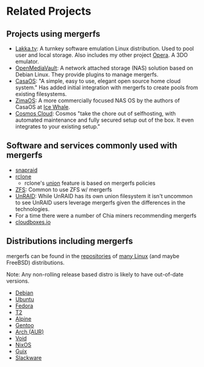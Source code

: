 # Related Projects

## Projects using mergerfs

* [Lakka.tv](https://lakka.tv/): A turnkey software emulation Linux
  distribution. Used to pool user and local storage. Also includes my
  other project [Opera](https://retroarch.com/). A 3DO emulator.
* [OpenMediaVault](https://www.openmediavault.org): A network attached
  storage (NAS) solution based on Debian Linux. They provide plugins
  to manage mergerfs.
* [CasaOS](https://casaos.io): "A simple, easy to use, elegant open
  source home cloud system." Has added initial integration with
  mergerfs to create pools from existing filesystems.
* [ZimaOS](https://github.com/IceWhaleTech/zimaos-rauc): A more
  commercially focused NAS OS by the authors of CasaOS at [Ice
  Whale](https://www.zimaboard.com/).
* [Cosmos Cloud](https://cosmos-cloud.io/): Cosmos "take the chore out
  of selfhosting, with automated maintenance and fully secured setup
  out of the box. It even integrates to your existing setup."


## Software and services commonly used with mergerfs

* [snapraid](https://www.snapraid.it/)
* [rclone](https://rclone.org/)
  * rclone's [union](https://rclone.org/union/) feature is based on
    mergerfs policies
* [ZFS](https://openzfs.org/): Common to use ZFS w/ mergerfs
* [UnRAID](https://unraid.net): While UnRAID has its own union
  filesystem it isn't uncommon to see UnRAID users leverage mergerfs
  given the differences in the technologies.
* For a time there were a number of Chia miners recommending mergerfs
* [cloudboxes.io](https://cloudboxes.io/wiki/how-to/apps/set-up-mergerfs-using-ssh)


## Distributions including mergerfs

mergerfs can be found in the
[repositories](https://pkgs.org/download/mergerfs) of [many
Linux](https://repology.org/project/mergerfs/versions) (and maybe
FreeBSD) distributions.

Note: Any non-rolling release based distro is likely to have
out-of-date versions.

* [Debian](https://packages.debian.org/bullseye/mergerfs)
* [Ubuntu](https://launchpad.net/ubuntu/+source/mergerfs)
* [Fedora](https://rpmsphere.github.io/)
* [T2](https://t2sde.org/packages/mergerfs)
* [Alpine](https://pkgs.alpinelinux.org/packages?name=mergerfs&branch=edge&repo=&arch=&maintainer=)
* [Gentoo](https://packages.gentoo.org/packages/sys-fs/mergerfs)
* [Arch (AUR)](https://aur.archlinux.org/packages/mergerfs)
* [Void](https://voidlinux.org/packages/?arch=x86_64&q=mergerfs)
* [NixOS](https://search.nixos.org/packages?channel=22.11&show=mergerfs&from=0&size=50&sort=relevance&type=packages&query=mergerfs)
* [Guix]()
* [Slackware](https://slackbuilds.org/repository/15.0/system/mergerfs/?search=mergerfs)

